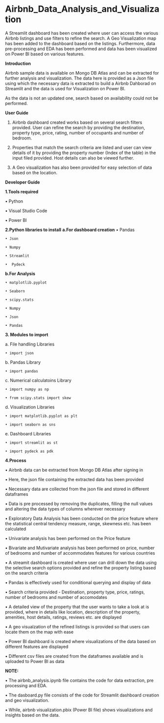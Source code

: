 # Airbnb_Data_Analysis_and_Visualization

A Streamlit dashboard has been created where user can access the various Airbnb listings and use filters to refine the search. A Geo Visualization map has been added to the dashboard based on the listings. Furthermore, data pre-processing and EDA has been performed and data has been visualized on Power BI based on various features.

**Introduction**

Airbnb sample data is available on Mongo DB Atlas and can be extracted for further analysis and visualization. The data here is provided as a Json file using which the necessary data is extracted to build a Airbnb Dahborad on Streamlit and the data is used for Visualization on Power BI.

As the data is not an updated one, search based on availability could not be performed.

**User Guide**

1. Airbnb dashboard created works based on several search filters provided. User can refine the search by providing the destination, property type, price, rating, number of occupants and number of bedroom.

2. Properties that match the search criteria are listed and user can view details of it by providing the property number (Index of the table) in the input filed provided. Host details can also be viewed further.
  
3. A Geo visualization has also been provided for easy selection of data based on the location.

**Developer Guide**

**1.Tools required**

  • Python

  • Visual Studio Code

  • Power BI

**2.Python libraries to install**
  **a.For dashboard creation**
    • Pandas

    • Json

    • Numpy

    • Streamlit

    •  Pydeck

  **b.For Analysis**

    • matplotlib.pyplot

    • Seaborn

    • scipy.stats

    • Numpy

    • Json

    • Pandas

**3. Modules to import**

  a. File handling Libraries

    • import json

  b. Pandas Library

    • import pandas

  c. Numerical calculatoins Library

    • import numpy as np

    • from scipy.stats import skew

  d. Visualization Libraries

    • import matplotlib.pyplot as plt

    • import seaborn as sns

  e. Dashboard Libraries

    • import streamlit as st

    • import pydeck as pdk

**4.Process**

  • Airbnb data can be extracted from Mongo DB Atlas after signing in

  • Here, the json file containing the extracted data has been provided

  • Necessary data are collected from the json file and stored in different dataframes

  • Data is pre processed by removing the duplicates, filling the null values and altering the data types of columns wherever necessary

  • Exploratory Data Analysis has been conducted on the price feature where the statistical central tendency measure, range, skewness etc. has been calculated

  • Univariate analysis has been performed on the Price feature
  
  • Bivariate and Mutivariate analysis has been performed on price, number of bedrooms and number of accommodates features for various countries

  • A streamit dashboard is created where user can drill down the data using the selective search options provided and refine the property listing based on the search criteria

  • Pandas is effectively used for conditional querying and display of data

  • Search criteria provided - Destination, property type, price, ratings, number of bedrooms and number of accomodates

  • A detailed view of the property that the user wants to take a look at is provided, where in details like location, description of the property, amenities, host details, ratings, reviews etc. are displayed

  • A geo visualzation of the refined listings is provided so that users can locate them on the map with ease

  • Power BI dashboard is created where visualizations of the data based on different features are displayed

  • Different csv files are created from the dataframes available and is uploaded to Power BI as data

  **NOTE:**

  • The airbnb_analysis.ipynb file contains the code for data extraction, pre processing and EDA. 
    
  • The dasboard.py file consists of the code for Streamlit dashboard creation and geo visualization. 
    
  • While, airbnb visualization.pbix (Power BI file) shows visualizations and insights based on the data.
